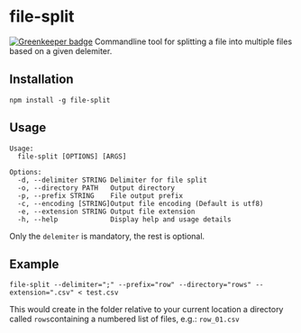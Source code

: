# file-split

[![Greenkeeper badge](https://badges.greenkeeper.io/alexander-heimbuch/file-splitter.svg)](https://greenkeeper.io/)
Commandline tool for splitting a file into multiple files based on a given delemiter.

## Installation

``npm install -g file-split``


## Usage

```
Usage:
  file-split [OPTIONS] [ARGS]

Options:
  -d, --delimiter STRING Delimiter for file split
  -o, --directory PATH   Output directory
  -p, --prefix STRING    File output prefix
  -c, --encoding [STRING]Output file encoding (Default is utf8)
  -e, --extension STRING Output file extension
  -h, --help             Display help and usage details
```

Only the ``delemiter`` is mandatory, the rest is optional.

## Example

```
file-split --delimiter=";" --prefix="row" --directory="rows" --extension=".csv" < test.csv
```

This would create in the folder relative to your current location a directory called ``rows``containing a numbered list of files, e.g.: ``row_01.csv``
